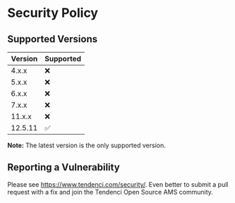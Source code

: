 # Security Policy

## Supported Versions

| Version | Supported          |
| ------- | ------------------ |
| 4.x.x   | :x: |
| 5.x.x   | :x: |
| 6.x.x   | :x: |
| 7.x.x   | :x: |
| 11.x.x  | :x: |
| 12.5.11  | :white_check_mark: |

**Note:** The latest version is the only supported version.

## Reporting a Vulnerability

Please see https://www.tendenci.com/security/. 
Even better to submit a pull request with a fix
and join the Tendenci Open Source AMS community.
